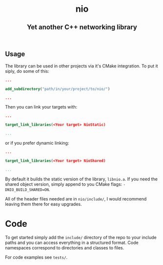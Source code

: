 <div align="center">

# nio

## Yet another C++ networking library

</div>

<br>

## Usage

The library can be used in other projects via it's CMake integration. To put it siply, do some of this:

```cmake
...

add_subdirectory("path/in/your/project/to/nio/")

...
```

Then you can link your targets with:

```cmake
...

target_link_libraries(<Your target> NioStatic)

...
```

or if you prefer dynamic linking:

```cmake
...

target_link_libraries(<Your target> NioShared)

...
```

By default it builds the static version of the library, `libnio.a`. If you need the shared object version, simply append to you CMake flags: `-DNIO_BUILD_SHARED=ON`.

All of the header files needed are in `nio/include/`, I would recommend leaving them there for easy upgrades.

# Code

To get started simply add the `include/` directory of the repo to your include paths and you can access everything in a structured format. Code namespaces correspond to directories and classes to files.

For code examples see `tests/`.
